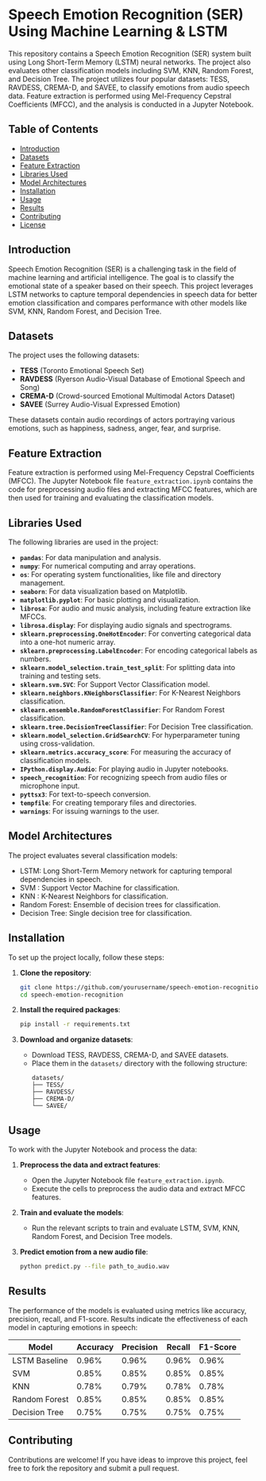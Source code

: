 # Speech Emotion Recognition (SER) Using Machine Learning & LSTM

This repository contains a Speech Emotion Recognition (SER) system built using Long Short-Term Memory (LSTM) neural networks. The project also evaluates other classification models including SVM, KNN, Random Forest, and Decision Tree. The project utilizes four popular datasets: TESS, RAVDESS, CREMA-D, and SAVEE, to classify emotions from audio speech data. Feature extraction is performed using Mel-Frequency Cepstral Coefficients (MFCC), and the analysis is conducted in a Jupyter Notebook.

## Table of Contents
- [Introduction](#introduction)
- [Datasets](#datasets)
- [Feature Extraction](#feature-extraction)
- [Libraries Used](#libraries-used)
- [Model Architectures](#model-architectures)
- [Installation](#installation)
- [Usage](#usage)
- [Results](#results)
- [Contributing](#contributing)
- [License](#license)

## Introduction
Speech Emotion Recognition (SER) is a challenging task in the field of machine learning and artificial intelligence. The goal is to classify the emotional state of a speaker based on their speech. This project leverages LSTM networks to capture temporal dependencies in speech data for better emotion classification and compares performance with other models like SVM, KNN, Random Forest, and Decision Tree.

## Datasets
The project uses the following datasets:
- **TESS** (Toronto Emotional Speech Set)
- **RAVDESS** (Ryerson Audio-Visual Database of Emotional Speech and Song)
- **CREMA-D** (Crowd-sourced Emotional Multimodal Actors Dataset)
- **SAVEE** (Surrey Audio-Visual Expressed Emotion)

These datasets contain audio recordings of actors portraying various emotions, such as happiness, sadness, anger, fear, and surprise.

## Feature Extraction
Feature extraction is performed using Mel-Frequency Cepstral Coefficients (MFCC). The Jupyter Notebook file `feature_extraction.ipynb` contains the code for preprocessing audio files and extracting MFCC features, which are then used for training and evaluating the classification models.

## Libraries Used
The following libraries are used in the project:

- **`pandas`**: For data manipulation and analysis.
- **`numpy`**: For numerical computing and array operations.
- **`os`**: For operating system functionalities, like file and directory management.
- **`seaborn`**: For data visualization based on Matplotlib.
- **`matplotlib.pyplot`**: For basic plotting and visualization.
- **`librosa`**: For audio and music analysis, including feature extraction like MFCCs.
- **`librosa.display`**: For displaying audio signals and spectrograms.
- **`sklearn.preprocessing.OneHotEncoder`**: For converting categorical data into a one-hot numeric array.
- **`sklearn.preprocessing.LabelEncoder`**: For encoding categorical labels as numbers.
- **`sklearn.model_selection.train_test_split`**: For splitting data into training and testing sets.
- **`sklearn.svm.SVC`**: For Support Vector Classification model.
- **`sklearn.neighbors.KNeighborsClassifier`**: For K-Nearest Neighbors classification.
- **`sklearn.ensemble.RandomForestClassifier`**: For Random Forest classification.
- **`sklearn.tree.DecisionTreeClassifier`**: For Decision Tree classification.
- **`sklearn.model_selection.GridSearchCV`**: For hyperparameter tuning using cross-validation.
- **`sklearn.metrics.accuracy_score`**: For measuring the accuracy of classification models.
- **`IPython.display.Audio`**: For playing audio in Jupyter notebooks.
- **`speech_recognition`**: For recognizing speech from audio files or microphone input.
- **`pyttsx3`**: For text-to-speech conversion.
- **`tempfile`**: For creating temporary files and directories.
- **`warnings`**: For issuing warnings to the user.

## Model Architectures
The project evaluates several classification models:
- LSTM: Long Short-Term Memory network for capturing temporal dependencies in speech.
- SVM : Support Vector Machine for classification.
- KNN : K-Nearest Neighbors for classification.
- Random Forest: Ensemble of decision trees for classification.
- Decision Tree: Single decision tree for classification.

## Installation
To set up the project locally, follow these steps:

1. **Clone the repository**:
    ```bash
    git clone https://github.com/yourusername/speech-emotion-recognition.git
    cd speech-emotion-recognition
    ```

2. **Install the required packages**:
    ```bash
    pip install -r requirements.txt
    ```

3. **Download and organize datasets**:
    - Download TESS, RAVDESS, CREMA-D, and SAVEE datasets.
    - Place them in the `datasets/` directory with the following structure:
        ```
        datasets/
        ├── TESS/
        ├── RAVDESS/
        ├── CREMA-D/
        └── SAVEE/
        ```

## Usage
To work with the Jupyter Notebook and process the data:

1. **Preprocess the data and extract features**:
    - Open the Jupyter Notebook file `feature_extraction.ipynb`.
    - Execute the cells to preprocess the audio data and extract MFCC features.

2. **Train and evaluate the models**:
    - Run the relevant scripts to train and evaluate LSTM, SVM, KNN, Random Forest, and Decision Tree models.

3. **Predict emotion from a new audio file**:
    ```bash
    python predict.py --file path_to_audio.wav
    ```

## Results
The performance of the models is evaluated using metrics like accuracy, precision, recall, and F1-score. Results indicate the effectiveness of each model in capturing emotions in speech:

| Model             | Accuracy | Precision | Recall | F1-Score |
|-------------------|----------|-----------|--------|----------|
| LSTM Baseline     | 0.96%    | 0.96%     | 0.96%  | 0.96%    |
| SVM               | 0.85%    | 0.85%     | 0.85%  | 0.85%    |
| KNN               | 0.78%    | 0.79%     | 0.78%  | 0.78%    |
| Random Forest     | 0.85%    | 0.85%     | 0.85%  | 0.85%    |
| Decision Tree     | 0.75%    | 0.75%     | 0.75%  | 0.75%    |


## Contributing
Contributions are welcome! If you have ideas to improve this project, feel free to fork the repository and submit a pull request.


